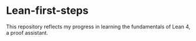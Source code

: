 # Lean-first-steps

This repository reflects my progress in learning the fundamentals of Lean 4, a proof assistant.
